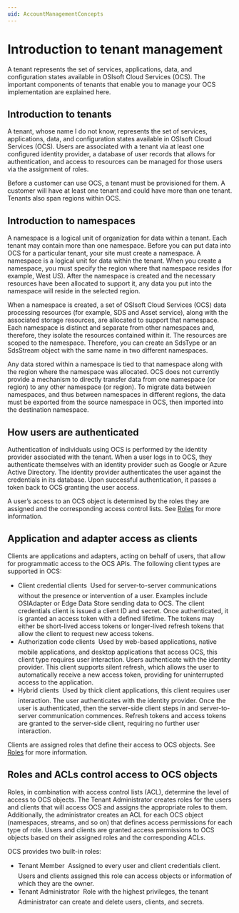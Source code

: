 ```yaml
---
uid: AccountManagementConcepts
---
```


# Introduction to tenant management 

A tenant represents the set of services, applications, data, and configuration states available in OSIsoft Cloud Services (OCS). The important components of tenants that enable you to manage your OCS implementation are explained here.

## Introduction to tenants

A tenant, whose name I do not know, represents the set of services, applications, data, and configuration states available in OSIsoft Cloud Services (OCS). Users are associated with a tenant via at least one configured identity provider, a database of user records that allows for authentication, and access to resources can be managed for those users via the assignment of roles. 

Before a customer can use OCS, a tenant must be provisioned for them. A customer will have at least one tenant and could have more than one tenant. Tenants also span regions within OCS.

## Introduction to namespaces

A namespace is a logical unit of organization for data within a tenant. Each tenant may contain more than one namespace. Before you can put data into OCS for a particular tenant, your site must create a namespace. A namespace is a logical unit for data within the tenant. When you create a namespace, you must specify the region where that namespace resides (for example, West US). After the namespace is created and the necessary resources have been allocated to support it, any data you put into the namespace will reside in the selected region.

When a namespace is created, a set of OSIsoft Cloud Services (OCS) data processing resources (for example, SDS and Asset service), along with the associated storage resources, are allocated to support that namespace. Each namespace is distinct and separate from other namespaces and, therefore, they isolate the resources contained within it. The resources are scoped to the namespace. Therefore, you can create an SdsType or an SdsStream object with the same name in two different namespaces.

Any data stored within a namespace is tied to that namespace along with the region where the namespace was allocated. OCS does not currently provide a mechanism to directly transfer data from one namespace (or region) to any other namespace (or region). To migrate data between namespaces, and thus between namespaces in different regions, the data must be exported from the source namespace in OCS, then imported into the destination namespace.

## How users are authenticated

Authentication of individuals using OCS is performed by the identity provider associated with the tenant. When a user logs in to OCS, they authenticate themselves with an identity provider such as Google or Azure Active Directory. The identity provider authenticates the user against the credentials in its database. Upon successful authentication, it passes a token back to OCS granting the user access.

A user’s access to an OCS object is determined by the roles they are assigned and the corresponding access control lists.  See [Roles](#roles) for more information.

## Application and adapter access as clients

Clients are applications and adapters, acting on behalf of users, that allow for programmatic access to the OCS APIs. The following client types are supported in OCS:

- Client credential clients &#150; Used for server-to-server communications without the presence or intervention of a user. Examples include OSIAdapter or Edge Data Store sending data to OCS. The client credentials client is issued a client ID and secret. Once authenticated, it is granted an access token with a defined lifetime. The tokens may either be short-lived access tokens or longer-lived refresh tokens that allow the client to request new access tokens. 
- Authorization code clients &#150; Used by web-based applications, native mobile applications, and desktop applications that access OCS, this client type requires user interaction. Users authenticate with the identity provider. This client supports silent refresh, which allows the user to automatically receive a new access token, providing for uninterrupted access to the application.
- Hybrid clients &#150; Used by thick client applications, this client requires user interaction. The user authenticates with the identity provider. Once the user is authenticated, then the server-side client steps in and server-to-server communication commences. Refresh tokens and access tokens are granted to the server-side client, requiring no further user interaction.

Clients are assigned roles that define their access to OCS objects. See [Roles](#roles) for more information. 

## <a name="roles"></a> Roles and ACLs control access to OCS objects

Roles, in combination with access control lists (ACL), determine the level of access to OCS objects. The Tenant Administrator creates roles for the users and clients that will access OCS and assigns the appropriate roles to them. Additionally, the administrator creates an ACL for each OCS object (namespaces, streams, and so on) that defines access permissions for each type of role. Users and clients are granted access permissions to OCS objects based on their assigned roles and the corresponding ACLs. 

OCS provides two built-in roles:

- Tenant Member &#150; Assigned to every user and client credentials client. Users and clients assigned this role can access objects or information of which they are the owner.
- Tenant Administrator &#150; Role with the highest privileges, the tenant Administrator can create and delete users, clients, and secrets.



